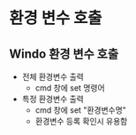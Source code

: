 # 환경 변수 호출

## Windo 환경 변수 호출
+   전체 환경변수 출력
    -   cmd 창에 set 명령어
+   특정 환경변수 출력
    -   cmd 창에 set "환경변수명"
    -   환경변수 등록 확인시 유용함